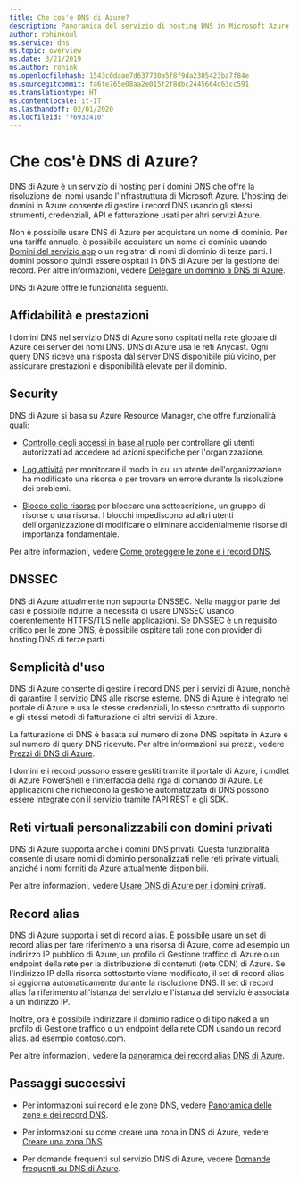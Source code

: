 ```yaml
---
title: Che cos'è DNS di Azure?
description: Panoramica del servizio di hosting DNS in Microsoft Azure. Ospitare il dominio in Microsoft Azure.
author: rohinkoul
ms.service: dns
ms.topic: overview
ms.date: 3/21/2019
ms.author: rohink
ms.openlocfilehash: 1543c0daae7d637730a5f8f9da2305423ba7f84e
ms.sourcegitcommit: fa6fe765e08aa2e015f2f8dbc2445664d63cc591
ms.translationtype: HT
ms.contentlocale: it-IT
ms.lasthandoff: 02/01/2020
ms.locfileid: "76932410"
---
```

# <a name="what-is-azure-dns"></a>Che cos'è DNS di Azure?

DNS di Azure è un servizio di hosting per i domini DNS che offre la risoluzione dei nomi usando l'infrastruttura di Microsoft Azure. L'hosting dei domini in Azure consente di gestire i record DNS usando gli stessi strumenti, credenziali, API e fatturazione usati per altri servizi Azure.

Non è possibile usare DNS di Azure per acquistare un nome di dominio. Per una tariffa annuale, è possibile acquistare un nome di dominio usando [Domini del servizio app](https://docs.microsoft.com/azure/app-service/manage-custom-dns-buy-domain#buy-the-domain) o un registrar di nomi di dominio di terze parti. I domini possono quindi essere ospitati in DNS di Azure per la gestione dei record. Per altre informazioni, vedere [Delegare un dominio a DNS di Azure](dns-domain-delegation.md).

DNS di Azure offre le funzionalità seguenti.

## <a name="reliability-and-performance"></a>Affidabilità e prestazioni

I domini DNS nel servizio DNS di Azure sono ospitati nella rete globale di Azure dei server dei nomi DNS. DNS di Azure usa le reti Anycast. Ogni query DNS riceve una risposta dal server DNS disponibile più vicino, per assicurare prestazioni e disponibilità elevate per il dominio.

## <a name="security"></a>Security

 DNS di Azure si basa su Azure Resource Manager, che offre funzionalità quali:

* [Controllo degli accessi in base al ruolo](https://docs.microsoft.com/azure/azure-resource-manager/resource-group-overview) per controllare gli utenti autorizzati ad accedere ad azioni specifiche per l'organizzazione.

* [Log attività](https://docs.microsoft.com/azure/azure-resource-manager/resource-group-overview) per monitorare il modo in cui un utente dell'organizzazione ha modificato una risorsa o per trovare un errore durante la risoluzione dei problemi.

* [Blocco delle risorse](https://docs.microsoft.com/azure/azure-resource-manager/resource-group-lock-resources) per bloccare una sottoscrizione, un gruppo di risorse o una risorsa. I blocchi impediscono ad altri utenti dell'organizzazione di modificare o eliminare accidentalmente risorse di importanza fondamentale.

Per altre informazioni, vedere [Come proteggere le zone e i record DNS](dns-protect-zones-recordsets.md). 

## <a name="dnssec"></a>DNSSEC

DNS di Azure attualmente non supporta DNSSEC. Nella maggior parte dei casi è possibile ridurre la necessità di usare DNSSEC usando coerentemente HTTPS/TLS nelle applicazioni. Se DNSSEC è un requisito critico per le zone DNS, è possibile ospitare tali zone con provider di hosting DNS di terze parti.

## <a name="ease-of-use"></a>Semplicità d'uso

 DNS di Azure consente di gestire i record DNS per i servizi di Azure, nonché di garantire il servizio DNS alle risorse esterne. DNS di Azure è integrato nel portale di Azure e usa le stesse credenziali, lo stesso contratto di supporto e gli stessi metodi di fatturazione di altri servizi di Azure. 

La fatturazione di DNS è basata sul numero di zone DNS ospitate in Azure e sul numero di query DNS ricevute. Per altre informazioni sui prezzi, vedere [Prezzi di DNS di Azure](https://azure.microsoft.com/pricing/details/dns/).

I domini e i record possono essere gestiti tramite il portale di Azure, i cmdlet di Azure PowerShell e l'interfaccia della riga di comando di Azure. Le applicazioni che richiedono la gestione automatizzata di DNS possono essere integrate con il servizio tramite l'API REST e gli SDK.

## <a name="customizable-virtual-networks-with-private-domains"></a>Reti virtuali personalizzabili con domini privati

DNS di Azure supporta anche i domini DNS privati. Questa funzionalità consente di usare nomi di dominio personalizzati nelle reti private virtuali, anziché i nomi forniti da Azure attualmente disponibili.

Per altre informazioni, vedere [Usare DNS di Azure per i domini privati](private-dns-overview.md).

## <a name="alias-records"></a>Record alias

DNS di Azure supporta i set di record alias. È possibile usare un set di record alias per fare riferimento a una risorsa di Azure, come ad esempio un indirizzo IP pubblico di Azure, un profilo di Gestione traffico di Azure o un endpoint della rete per la distribuzione di contenuti (rete CDN) di Azure. Se l'indirizzo IP della risorsa sottostante viene modificato, il set di record alias si aggiorna automaticamente durante la risoluzione DNS. Il set di record alias fa riferimento all'istanza del servizio e l'istanza del servizio è associata a un indirizzo IP.

Inoltre, ora è possibile indirizzare il dominio radice o di tipo naked a un profilo di Gestione traffico o un endpoint della rete CDN usando un record alias. ad esempio contoso.com.

Per altre informazioni, vedere la [panoramica dei record alias DNS di Azure](dns-alias.md).

## <a name="next-steps"></a>Passaggi successivi

* Per informazioni sui record e le zone DNS, vedere [Panoramica delle zone e dei record DNS](dns-zones-records.md).

* Per informazioni su come creare una zona in DNS di Azure, vedere [Creare una zona DNS](./dns-getstarted-create-dnszone-portal.md).

* Per domande frequenti sul servizio DNS di Azure, vedere [Domande frequenti su DNS di Azure](dns-faq.md).

